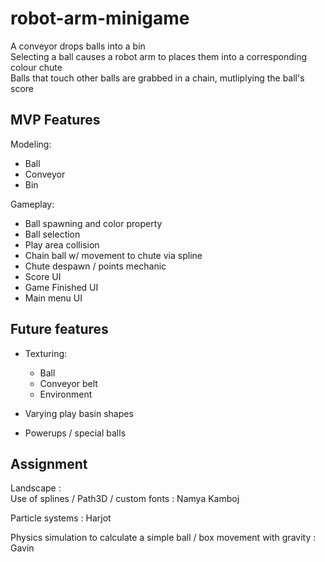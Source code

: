 # robot-arm-minigame

A conveyor drops balls into a bin   
Selecting a ball causes a robot arm to places them into a corresponding colour chute   
Balls that touch other balls are grabbed in a chain, mutliplying the ball's score   

## MVP Features
Modeling:   
- Ball   
- Conveyor   
- Bin   

Gameplay:
- Ball spawning and color property   
- Ball selection   
- Play area collision   
- Chain ball w/ movement to chute via spline   
- Chute despawn / points mechanic   
- Score UI   
- Game Finished UI
- Main menu UI   

## Future features
- Texturing:    
	- Ball   
	- Conveyor belt   
	- Environment   

- Varying play basin shapes   
- Powerups / special balls   

## Assignment
Landscape :   
Use of splines / Path3D / custom fonts : Namya Kamboj  

Particle systems  : Harjot




Physics simulation to calculate a simple ball / box movement with gravity : Gavin   
